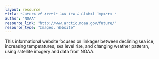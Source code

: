 ```yaml
---
layout: resource
title: "Future of Arctic Sea Ice & Global Impacts "
author: "NOAA"
resource_link: "http://www.arctic.noaa.gov/future/"
resource_type: "Images, Website"
---
```


This informational website focuses on linkages between declining sea ice, increasing temperatures, sea level rise, and changing weather pattersn, using satellite imagery and data from NOAA.
